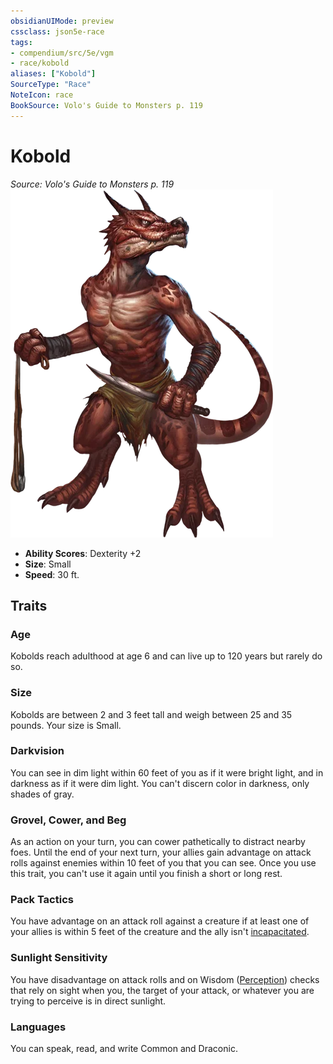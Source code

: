 ```yaml
---
obsidianUIMode: preview
cssclass: json5e-race
tags:
- compendium/src/5e/vgm
- race/kobold
aliases: ["Kobold"]
SourceType: "Race"
NoteIcon: race
BookSource: Volo's Guide to Monsters p. 119
---
```

# Kobold
*Source: Volo's Guide to Monsters p. 119*  
![](https://raw.githubusercontent.com/5etools-mirror-2/5etools-img/main/races/VGM/Kobold.webp#right)  

- **Ability Scores**: Dexterity +2
- **Size**: Small
- **Speed**: 30 ft.

## Traits

### Age

Kobolds reach adulthood at age 6 and can live up to 120 years but rarely do so.

### Size

Kobolds are between 2 and 3 feet tall and weigh between 25 and 35 pounds. Your size is Small.

### Darkvision

You can see in dim light within 60 feet of you as if it were bright light, and in darkness as if it were dim light. You can't discern color in darkness, only shades of gray.

### Grovel, Cower, and Beg

As an action on your turn, you can cower pathetically to distract nearby foes. Until the end of your next turn, your allies gain advantage on attack rolls against enemies within 10 feet of you that you can see. Once you use this trait, you can't use it again until you finish a short or long rest.

### Pack Tactics

You have advantage on an attack roll against a creature if at least one of your allies is within 5 feet of the creature and the ally isn't [incapacitated](/3-Mechanics/CLI/rules/conditions.md#incapacitated).

### Sunlight Sensitivity

You have disadvantage on attack rolls and on Wisdom ([Perception](/3-Mechanics/CLI/rules/skills.md#Perception)) checks that rely on sight when you, the target of your attack, or whatever you are trying to perceive is in direct sunlight.

### Languages

You can speak, read, and write Common and Draconic.